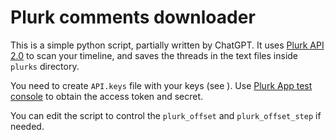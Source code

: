 # Plurk comments downloader

This is a simple python script, partially written by ChatGPT. It uses [Plurk API 2.0](https://www.plurk.com/API/2/) to scan your timeline, and saves the threads in the text files inside `plurks` directory.

You need to create `API.keys` file with your keys (see [](./API.keys.sample)). Use [Plurk App test console](https://www.plurk.com/OAuth/test#/APP/Responses/get) to obtain the access token and secret.

You can edit the script to control the `plurk_offset` and `plurk_offset_step` if needed.